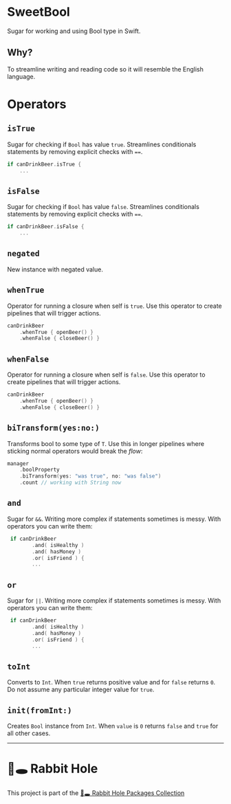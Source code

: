 # SweetBool

Sugar for working and using Bool type in Swift.

## Why?

To streamline writing and reading code so it will resemble the English language.

# Operators

## `isTrue`

Sugar for checking if `Bool` has value `true`. Streamlines conditionals statements by removing explicit checks with `==`.

```swift
if canDrinkBeer.isTrue {
    ...
```

## `isFalse`

Sugar for checking if `Bool` has value `false`. Streamlines conditionals statements by removing explicit checks with `==`.

```swift
if canDrinkBeer.isFalse {
    ...
```

## `negated`

New instance with negated value.

## `whenTrue`

Operator for running a closure when self is `true`. Use this operator to create pipelines that will trigger actions.

```swift
canDrinkBeer
    .whenTrue { openBeer() }
    .whenFalse { closeBeer() }
```
## `whenFalse` 

Operator for running a closure when self is `false`. Use this operator to create pipelines that will trigger actions.

```swift
canDrinkBeer
    .whenTrue { openBeer() }
    .whenFalse { closeBeer() }
```

## `biTransform(yes:no:)`

Transforms bool to some type of `T`. Use this in longer pipelines where sticking normal operators would break the _flow_:

```swift
manager
    .boolProperty
    .biTransform(yes: "was true", no: "was false")
    .count // working with String now
```

## `and` 

Sugar for `&&`. Writing more complex if statements sometimes is messy. With operators you can write them:

```swift
 if canDrinkBeer
        .and( isHealthy )
        .and( hasMoney )
        .or( isFriend ) {
        ...
```

## `or` 

Sugar for `||`. Writing more complex if statements sometimes is messy. With operators you can write them:

```swift
 if canDrinkBeer
        .and( isHealthy )
        .and( hasMoney )
        .or( isFriend ) {
        ...
```

## `toInt` 

Converts to `Int`. When `true` returns positive value and for `false` returns `0`. Do not assume any particular integer value for `true`.

## `init(fromInt:)`

Creates `Bool` instance from `Int`. When `value` is `0` returns `false` and `true` for all other cases.

---

# 🐇🕳 Rabbit Hole

This project is part of the [🐇🕳 Rabbit Hole Packages Collection](https://github.com/sloik/RabbitHole)
